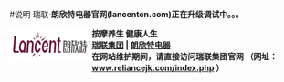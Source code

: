 #说明
瑞联·<b>朗欣特电器<b>官网(lancentcn.com)正在升级调试中。。。
<body>
    <div>        
        <div class="host-top">
           <b> <div style="float: left;">
                <img src="./lancent_TopFiles/lancent-144-60.png" border="0" />
            </div>
            <div class="host-top-title">
				按摩养生 健康人生
            </div>
            <div class="host-top-right"><a href="http://www.reliancejk.com/" target="_blank">瑞联集团</a> | <a href="http://www.lancentcn.com/" target="_blank">朗欣特电器</a>
          </b></div>
        </div>
<div>
在<b>网站维护期间</b>，请直接访问<b>瑞联集团官网</b>
（<b>网址： <a href="http://www.reliancejk.com/index.php">www.reliancejk.com/index.php</a> </b>）	</div>		
